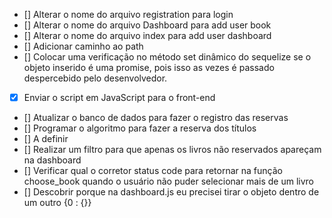 

- [] Alterar o nome do arquivo registration para login
- [] Alterar o nome do arquivo Dashboard para add user book
- [] Alterar o nome do arquivo index para add user dashboard
- [] Adicionar caminho ao path
- [] Colocar uma verificação no método set dinâmico do sequelize se o objeto inserido é uma promise, pois isso as vezes é passado despercebido pelo desenvolvedor.

- [X] Enviar o script em JavaScript para o front-end
- [] Atualizar o banco de dados para fazer o registro das reservas
- [] Programar o algoritmo para fazer a reserva dos títulos
- [] A definir 
- [] Realizar um filtro para que apenas os livros não reservados apareçam na dashboard
- [] Verificar qual o corretor status code para retornar na função choose_book quando o usuário não puder selecionar mais de um livro
- [] Descobrir porque na dashboard.js eu precisei tirar o objeto dentro de um outro {0 : {}}
